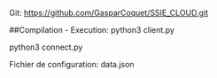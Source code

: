 Git:
https://github.com/GasparCoquet/SSIE_CLOUD.git

##Compilation - Execution:
python3 client.py

python3 connect.py

Fichier de configuration:
data.json